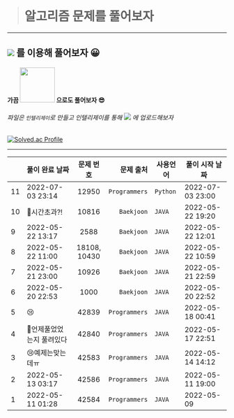 ># 알고리즘 문제를 풀어보자

---
## <img src="https://img.shields.io/badge/java-007396?style=for-the-badge&logo=java&logoColor=white"/> 를 이용해 풀어보자 :grinning:

 

#### 가끔 <img src="https://img.shields.io/badge/Python-3766AB?style=for-the-badge&logo=Python&logoColor=white" width="80"/> 으로도 풀어보자 :sunglasses:



###### 파일은 `인텔리제이`로 만들고 인텔리제이를 통해 <img src="https://img.shields.io/badge/github-000000?style=for-the-badge&logo=github&logoColor=white"> 에 업로드해보자



<!-- 깃허브 스탯 -->
<!-- ![thovy's GitHub stats](https://github-readme-stats.vercel.app/api?username=thovy&show_icons=true&theme=tokyonight) -->

<!-- 백준 스탯 -->
[![Solved.ac Profile](http://mazassumnida.wtf/api/generate_badge?boj=kdh8312)](https://solved.ac/kdh8312)

---

|     | 풀이 완료 날짜         |      문제 번호       |         문제 출처 | 사용언어    | 풀이 시작 날짜         |
|-----|------------------|:----------------:|--------------:|---------|------------------|
| 11  | 2022-07-03 23:14 |      12950       |  `Programmers` | `Python` | 2022-07-03 23:00 |
| 10  | 🙁시간초과?!         |      10816       |    `Baekjoon` | `JAVA`  | 2022-05-22 19:20 |
| 9   | 2022-05-22 13:17 |       2588       |    `Baekjoon` | `JAVA`  | 2022-05-22 12:01 |
| 8   | 2022-05-22 11:00 | 18108,<br/>10430 |    `Baekjoon` | `JAVA`  | 2022-05-22 10:59 |
| 7   | 2022-05-21 23:00 |      10926       |    `Baekjoon` | `JAVA`  | 2022-05-21 22:59 |
| 6   | 2022-05-20 22:53 |       1000       |    `Baekjoon` | `JAVA`  | 2022-05-20 22:52 |
| 5   | 😢               |      42839       | `Programmers` | `JAVA`  | 2022-05-18 00:41 |
| 4   | 🤔언제풀었었는지 풀려있다   |      42840       | `Programmers` | `JAVA`  | 2022-05-17 22:51 |
| 3   | 😢예제는맞는데ㅠ        |      42583       | `Programmers` | `JAVA`  | 2022-05-14 14:12 |
| 2   | 2022-05-13 03:17 |      42586       | `Programmers` | `JAVA`  | 2022-05-11 19:00 |
| 1   | 2022-05-11 01:28 |      42584       | `Programmers` | `JAVA`  | 2022-05-09       |
